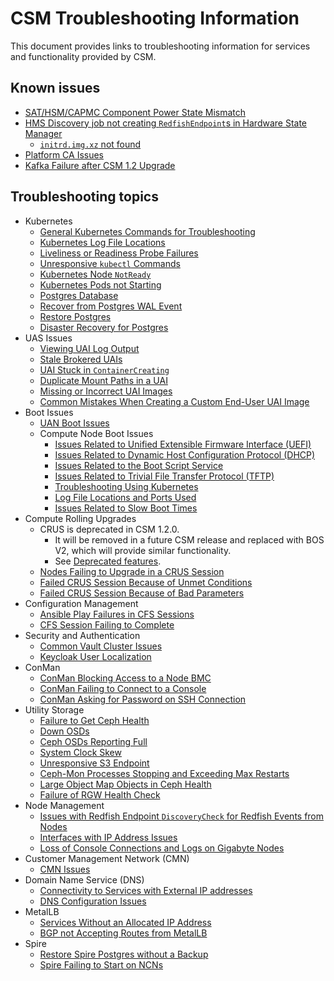 # CSM Troubleshooting Information

This document provides links to troubleshooting information for services and functionality provided by CSM.

## Known issues

* [SAT/HSM/CAPMC Component Power State Mismatch](known_issues/component_power_state_mismatch.md)
* [HMS Discovery job not creating `RedfishEndpoint`s in Hardware State Manager](known_issues/discovery_job_not_creating_redfish_endpoints.md)
  * [`initrd.img.xz` not found](known_issues/initrd.img.zx_not_found.md)
* [Platform CA Issues](known_issues/platform_ca_issues.md)
* [Kafka Failure after CSM 1.2 Upgrade](known_issues/kafka_upgrade_failure.md)

## Troubleshooting topics

* Kubernetes
  * [General Kubernetes Commands for Troubleshooting](kubernetes/Kubernetes_Troubleshooting_Information.md)
  * [Kubernetes Log File Locations](kubernetes/Kubernetes_Log_File_Locations.md)
  * [Liveliness or Readiness Probe Failures](kubernetes/Troubleshoot_Liveliness_Readiness_Probe_Failures.md)
  * [Unresponsive `kubectl` Commands](kubernetes/Troubleshoot_Unresponsive_kubectl_Commands.md)
  * [Kubernetes Node `NotReady`](kubernetes/Troubleshoot_Kubernetes_Node_NotReady.md)
  * [Kubernetes Pods not Starting](kubernetes/Troubleshoot_Kubernetes_Pods_Not_Starting.md)
  * [Postgres Database](../operations/kubernetes/Troubleshoot_Postgres_Database.md)
  * [Recover from Postgres WAL Event](../operations/kubernetes/Troubleshoot_Postgres_Database.md)
  * [Restore Postgres](../operations/kubernetes/Restore_Postgres.md)
  * [Disaster Recovery for Postgres](../operations/kubernetes/Disaster_Recovery_Postgres.md)
* UAS Issues
  * [Viewing UAI Log Output](../operations/UAS_user_and_admin_topics/Troubleshoot_UAIs_by_Viewing_Log_Output.md)
  * [Stale Brokered UAIs](../operations/UAS_user_and_admin_topics/Troubleshoot_Stale_Brokered_UAIs.md)
  * [UAI Stuck in `ContainerCreating`](../operations/UAS_user_and_admin_topics/Troubleshoot_UAI_Stuck_in_ContainerCreating.md)
  * [Duplicate Mount Paths in a UAI](../operations/UAS_user_and_admin_topics/Troubleshoot_Duplicate_Mount_Paths_in_a_UAI.md)
  * [Missing or Incorrect UAI Images](../operations/UAS_user_and_admin_topics/Troubleshoot_Missing_or_Incorrect_UAI_Images.md)
  * [Common Mistakes When Creating a Custom End-User UAI Image](../operations/UAS_user_and_admin_topics/Troubleshoot_Common_Mistakes_when_Creating_a_Custom_End-User_UAI_Image.md)
* Boot Issues
  * [UAN Boot Issues](../operations/boot_orchestration/Troubleshoot_UAN_Boot_Issues.md)
  * Compute Node Boot Issues
    * [Issues Related to Unified Extensible Firmware Interface (UEFI)](../operations/boot_orchestration/Troubleshoot_Compute_Node_Boot_Issues_Related_to_Unified_Extensible_Firmware_Interface_UEFI.md)
    * [Issues Related to Dynamic Host Configuration Protocol (DHCP)](../operations/boot_orchestration/Troubleshoot_Compute_Node_Boot_Issues_Related_to_Dynamic_Host_Configuration_Protocol_DHCP.md)
    * [Issues Related to the Boot Script Service](../operations/boot_orchestration/Troubleshoot_Compute_Node_Boot_Issues_Related_to_the_Boot_Script_Service_BSS.md)
    * [Issues Related to Trivial File Transfer Protocol (TFTP)](../operations/boot_orchestration/Troubleshoot_Compute_Node_Boot_Issues_Related_to_Trivial_File_Transfer_Protocol_TFTP.md)
    * [Troubleshooting Using Kubernetes](../operations/boot_orchestration/Troubleshoot_Compute_Node_Boot_Issues_Using_Kubernetes.md)
    * [Log File Locations and Ports Used](../operations/boot_orchestration/Log_File_Locations_and_Ports_Used_in_Compute_Node_Boot_Troubleshooting.md)
    * [Issues Related to Slow Boot Times](../operations/boot_orchestration/Troubleshoot_Compute_Node_Boot_Issues_Related_to_Slow_Boot_Times.md)
* Compute Rolling Upgrades
  * CRUS is deprecated in CSM 1.2.0.
    * It will be removed in a future CSM release and replaced with BOS V2, which will provide similar functionality.
    * See [Deprecated features](../introduction/differences.md#deprecated_features).
  * [Nodes Failing to Upgrade in a CRUS Session](../operations/compute_rolling_upgrades/Troubleshoot_Nodes_Failing_to_Upgrade_in_a_CRUS_Session.md)
  * [Failed CRUS Session Because of Unmet Conditions](../operations/compute_rolling_upgrades/Troubleshoot_a_Failed_CRUS_Session_Due_to_Unmet_Conditions.md)
  * [Failed CRUS Session Because of Bad Parameters](../operations/compute_rolling_upgrades/Troubleshoot_a_Failed_CRUS_Session_Due_to_Bad_Parameters.md)
* Configuration Management
  * [Ansible Play Failures in CFS Sessions](../operations/configuration_management/Troubleshoot_Ansible_Play_Failures_in_CFS_Sessions.md)
  * [CFS Session Failing to Complete](../operations/configuration_management/Troubleshoot_CFS_Session_Failing_to_Complete.md)
* Security and Authentication
  * [Common Vault Cluster Issues](../operations/security_and_authentication/Troubleshoot_Common_Vault_Cluster_Issues.md)
  * [Keycloak User Localization](../operations/security_and_authentication/Keycloak_User_Localization.md)
* ConMan
  * [ConMan Blocking Access to a Node BMC](../operations/conman/Troubleshoot_ConMan_Blocking_Access_to_a_Node_BMC.md)
  * [ConMan Failing to Connect to a Console](../operations/conman/Troubleshoot_ConMan_Failing_to_Connect_to_a_Console.md)
  * [ConMan Asking for Password on SSH Connection](../operations/conman/Troubleshoot_ConMan_Asking_for_Password_on_SSH_Connection.md)
* Utility Storage
  * [Failure to Get Ceph Health](../operations/utility_storage/Troubleshoot_Failure_to_Get_Ceph_Health.md)
  * [Down OSDs](../operations/utility_storage/Troubleshoot_a_Down_OSD.md)
  * [Ceph OSDs Reporting Full](../operations/utility_storage/Troubleshoot_Ceph_OSDs_Reporting_Full.md)
  * [System Clock Skew](../operations/utility_storage/Troubleshoot_System_Clock_Skew.md)
  * [Unresponsive S3 Endpoint](../operations/utility_storage/Troubleshoot_an_Unresponsive_S3_Endpoint.md)
  * [Ceph-Mon Processes Stopping and Exceeding Max Restarts](../operations/utility_storage/Troubleshoot_Ceph-Mon_Processes_Stopping_and_Exceeding_Max_Restarts.md)
  * [Large Object Map Objects in Ceph Health](../operations/utility_storage/Troubleshoot_Large_Object_Map_Objects_in_Ceph_Health.md)
  * [Failure of RGW Health Check](../operations/utility_storage/Troubleshoot_RGW_Health_Check_Fail.md)
* Node Management
  * [Issues with Redfish Endpoint `DiscoveryCheck` for Redfish Events from Nodes](../operations/node_management/Troubleshoot_Issues_with_Redfish_Endpoint_Discovery.md)
  * [Interfaces with IP Address Issues](../operations/node_management/Troubleshoot_Interfaces_with_IP_Address_Issues.md)
  * [Loss of Console Connections and Logs on Gigabyte Nodes](../operations/node_management/Troubleshoot_Loss_of_Console_Connections_and_Logs_on_Gigabyte_Nodes.md)
* Customer Management Network (CMN)
  * [CMN Issues](../operations/network/customer_accessible_networks/Troubleshoot_CMN_Issues.md)
* Domain Name Service (DNS)
  * [Connectivity to Services with External IP addresses](../operations/network/external_dns/Troubleshoot_Systems_Not_Provisioned_with_External_IP_Addresses.md)
  * [DNS Configuration Issues](../operations/network/external_dns/Troubleshoot_DNS_Configuration_Issues.md)
* MetalLB
  * [Services Without an Allocated IP Address](../operations/network/metallb_bgp/Troubleshoot_Services_without_an_Allocated_IP_Address.md)
  * [BGP not Accepting Routes from MetalLB](../operations/network/metallb_bgp/Troubleshoot_BGP_not_Accepting_Routes_from_MetalLB.md)
* Spire
  * [Restore Spire Postgres without a Backup](../operations/spire/Restore_Spire_Postgres_without_a_Backup.md)
  * [Spire Failing to Start on NCNs](../operations/spire/Troubleshoot_Spire_Failing_to_Start_on_NCNs.md)
